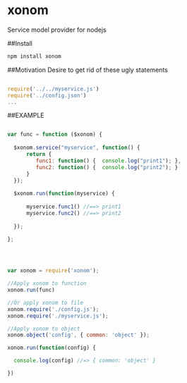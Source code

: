 # xonom
Service model provider for nodejs

##Install

```Bash
npm install xonom
```

##Motivation
Desire to get rid of these ugly statements


```Javascript

require('../../myservice.js')
require('../config.json')
...

```

##EXAMPLE


```Javascript 

var func = function ($xonom) {
  
  $xonom.service("myservice", function() {
      return {
         func1: function() {  console.log("print1"); },
         func2: function() {  console.log("print2"); }
      }
  });
  
  $xonom.run(function(myservice) {
  
      myservice.func1() //==> print1
      myservice.func2() //==> print2
  
  });
   
};




var xonom = require('xonom');

//Apply xonom to function
xonom.run(func)

//Or apply xonom to file
xonom.require('./config.js');
xonom.require('./myservice.js');

//Apply xonom to object
xonom.object('config', { common: 'object' });

xonom.run(function(config) {

  console.log(config) //=> { common: 'object' }

})
```

